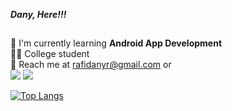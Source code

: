 

***Dany, Here!!!***



##
:seedling: I'm currently learning **Android App Development** \
:student: College student \
:email: Reach me at rafidanyr@gmail.com  or\
[![](https://img.shields.io/badge/LinkedIn-blue?logo=linkedin&logoColor=white&style=for-the-badge)](https://www.linkedin.com/in/rafi-dany-rasyad/)
[![](https://img.shields.io/badge/Telegram-blue?logo=telegram&logoColor=white&style=for-the-badge)](https://t.me/RadRasyad)

[![Top Langs](https://github-readme-stats.vercel.app/api/top-langs/?username=radrasyad&layout=compact)](https://github.com/RadRasyad)



